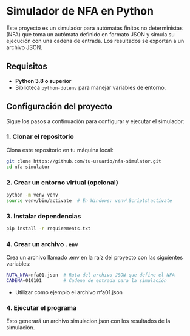 # Simulador de NFA en Python

Este proyecto es un simulador para autómatas finitos no deterministas (NFA) que toma un autómata definido en formato JSON y simula su ejecución con una cadena de entrada. Los resultados se exportan a un archivo JSON.

## Requisitos

- **Python 3.8 o superior**
- Biblioteca `python-dotenv` para manejar variables de entorno.

## Configuración del proyecto

Sigue los pasos a continuación para configurar y ejecutar el simulador:

### 1. Clonar el repositorio

Clona este repositorio en tu máquina local:
```bash
git clone https://github.com/tu-usuario/nfa-simulator.git
cd nfa-simulator
```
### 2. Crear un entorno virtual (opcional)
```bash
python -m venv venv
source venv/bin/activate  # En Windows: venv\Scripts\activate
```
### 3. Instalar dependencias
```bash
pip install -r requirements.txt
```
### 4. Crear un archivo `.env` 
Crea un archivo llamado .env en la raíz del proyecto con las siguientes variables:
```bash
RUTA_NFA=nfa01.json  # Ruta del archivo JSON que define el NFA
CADENA=010101        # Cadena de entrada para la simulación
```
- Utilizar como ejemplo el archivo nfa01.json 
### 4. Ejecutar el programa 
Esto generará un archivo simulacion.json con los resultados de la simulación.
